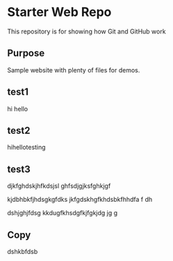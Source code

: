 # Starter Web Repo

This repository is for showing how Git and GitHub work

## Purpose

Sample website with plenty of files for demos.

## test1
hi hello

## test2
hihellotesting
## test3
djkfghdskjhfkdsjsl ghfsdjgjksfghkjgf


kjdbhbkfjhdsgkgfdks  jkfgdskhgfkhdsbkfhhdfa f dh


dshjghjfdsg kkdugfkhsdgfkjfgkjdg jg g
## Copy
dshkbfdsb